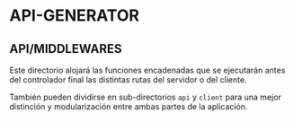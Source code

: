 # API-GENERATOR

## API/MIDDLEWARES

Este directorio alojará las funciones encadenadas que se ejecutarán antes del controlador final las distintas rutas del servidor o del cliente.

También pueden dividirse en sub-directorios `api` y `client` para una mejor distinción y modularización entre ambas partes de la aplicación.
